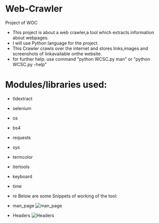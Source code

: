 # Web-Crawler
Project of WOC
- This project is about a web crawler,a tool which extracts information about webpages. 
- I will use Python language for the project.
- This Crawler crawls over the internet and stores links,images and screenshots of linkavailable onthe website.
- for further help: use command "python WCSC.py man" or "python WCSC.py -help"

# Modules/libraries used:
- tldextract
- selenium
- os
- bs4
- requests
- sys
- termcolor
- itertools
- keyboard
- time
- re
 Below are some Snippets of working of the tool:
- man_page
![man_page](https://user-images.githubusercontent.com/78094309/114269636-d69ccd80-9a25-11eb-9db8-07799f1519e7.png)

- Headers
![Headers](https://user-images.githubusercontent.com/78094309/114269644-ddc3db80-9a25-11eb-8234-9425a2a11e30.png)


